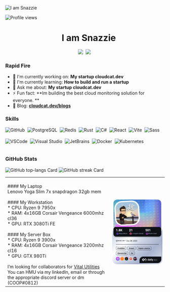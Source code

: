 ![I am Snazzie](https://user-images.githubusercontent.com/10498744/210012254-234538ff-d198-48aa-8964-37e6fd45d227.gif)

![Profile views](https://komarev.com/ghpvc/?username=Snazzie&label=Profile%20views&color=0e75b6&style=flat)

<div id="toc">
  <ul align="center" style="list-style: none">
    <summary>
      <h1>
        I am Snazzie
      </h1>
    </summary>
  </ul>
</div>

<p align="center"><a href="https://github.com/Snazzie" target="_blank"><img src="https://img.shields.io/badge/GitHub-100000?style=for-the-badge&logo=github&logoColor=white" height="28" style="margin-right: 4px"></a> <a href="https://www.linkedin.com/in/cooper-a-m" target="_blank"><img src="https://img.shields.io/badge/LinkedIn-0077B5?style=for-the-badge&logo=linkedin&logoColor=white" height="28" style="margin-right: 4px"></a></p>

**<h3 align="left">Rapid Fire</h3>**

- 💼 I'm currently working on: **My startup cloudcat.dev**
- 🌱 I'm currently learning: **How to build and run a startup**
- 💬 Ask me about: **My startup cloudcat.dev**
- ⚡ Fun fact: **Im building the best cloud monitoring solution for everyone. **
- 📝 Blog: **<a href="cloudcat.dev/blogs" target="_blank">cloudcat.dev/blogs</a>**


 **<h3 align="left">Skills</h3>**

<div style="display: flex; flex-wrap: wrap; gap: 4px; justify-content: left;"><img src="https://cdn.jsdelivr.net/gh/devicons/devicon/icons/github/github-original.svg" height="32" alt="GitHub" style="margin-right: 4px"> <img src="https://cdn.jsdelivr.net/gh/devicons/devicon/icons/postgresql/postgresql-original.svg" height="32" alt="PostgreSQL" style="margin-right: 4px"> <img src="https://cdn.jsdelivr.net/gh/devicons/devicon/icons/redis/redis-original.svg" height="32" alt="Redis" style="margin-right: 4px"> <img src="https://cdn.jsdelivr.net/gh/devicons/devicon/icons/rust/rust-original.svg" height="32" alt="Rust" style="margin-right: 4px"> <img src="https://cdn.jsdelivr.net/gh/devicons/devicon/icons/csharp/csharp-original.svg" height="32" alt="C#" style="margin-right: 4px"> <img src="https://cdn.jsdelivr.net/gh/devicons/devicon@latest/icons/react/react-original-wordmark.svg" height="32" alt="React" style="margin-right: 4px"> <img src="https://cdn.jsdelivr.net/gh/devicons/devicon@latest/icons/vitejs/vitejs-original.svg" height="32" alt="Vite" style="margin-right: 4px"> <img src="https://cdn.jsdelivr.net/gh/devicons/devicon/icons/sass/sass-original.svg" height="32" alt="Sass" style="margin-right: 4px"> <img src="https://cdn.jsdelivr.net/gh/devicons/devicon@latest/icons/vscode/vscode-original.svg" height="32" alt="VSCode" style="margin-right: 4px"> <img src="https://cdn.jsdelivr.net/gh/devicons/devicon@latest/icons/visualstudio/visualstudio-original.svg" height="32" alt="Visual Studio" style="margin-right: 4px"> <img src="https://cdn.jsdelivr.net/gh/devicons/devicon@latest/icons/jetbrains/jetbrains-original.svg" height="32" alt="JetBrains" style="margin-right: 4px"> <img src="https://cdn.jsdelivr.net/gh/devicons/devicon/icons/docker/docker-original.svg" height="32" alt="Docker" style="margin-right: 4px"> <img src="https://cdn.jsdelivr.net/gh/devicons/devicon/icons/kubernetes/kubernetes-original.svg" height="32" alt="Kubernetes" style="margin-right: 4px"></div>

 **<h3 align="left">GitHub Stats</h3>**

<p align="left">
  <img width="48%" src="https://github-readme-stats.vercel.app/api/top-langs?username=Snazzie&theme=react&hide_title=false&layout=compact&langs_count=6&hide_progress=false&card_width=400" alt="GitHub top-langs Card" />
  <img width="48%" src="https://streak-stats.demolab.com/?user=Snazzie&theme=react&hide_border=false&date_format=M+j%5B%2C+Y%5D&mode=daily&hide_total_contributions=false&hide_current_streak=false&hide_longest_streak=false&card_height=200" alt="GitHub streak Card" />
</p>




|  |  |
|---------|-------|
| <br>#### My Laptop <br> Lenovo Yoga Slim 7x snapdragon 32gb mem <br><br>#### My Workstation<br>* CPU: Ryzen 9 7950x<br>* RAM: 4x16GB Corsair Vengeance 6000mhz cl36<br>* GPU: RTX 3080Ti FE<br><br>#### My Server Box<br>* CPU: Ryzen 9 3900x<br>* RAM: 4x16GB Corsair Vengeance 3200mhz cl16<br>* GPU: GTX 980Ti<br><br>I’m looking for collaborators for [Vital Utilities](https://github.com/Vital-Utilities)<br>You can HMU via my linkedIn, email or through the appropriate discord server or dm (COOP#0812) | <a href="https://app.daily.dev/snazzie"><img src="devcard.png" width="400" alt="Aaron Cooper's Dev Card"/></a> |
